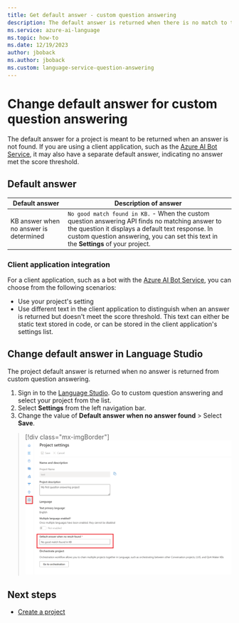 ```yaml
---
title: Get default answer - custom question answering
description: The default answer is returned when there is no match to the question. You may want to change the default answer from the standard default answer in custom question answering.
ms.service: azure-ai-language
ms.topic: how-to
ms.date: 12/19/2023
author: jboback
ms.author: jboback
ms.custom: language-service-question-answering
---
```


# Change default answer for custom question answering

The default answer for a project is meant to be returned when an answer is not found. If you are using a client application, such as the [Azure AI Bot Service](/azure/bot-service/bot-builder-howto-qna), it may also have a separate default answer, indicating no answer met the score threshold.

## Default answer


|Default answer|Description of answer|
|--|--|
|KB answer when no answer is determined|`No good match found in KB.` - When the custom question answering API finds no matching answer to the question it displays a default text response. In custom question answering, you can set this text in the **Settings** of your project. |

### Client application integration

For a client application, such as a bot with the [Azure AI Bot Service](/azure/bot-service/bot-builder-howto-qna), you can choose from the following scenarios:

* Use your project's setting
* Use different text in the client application to distinguish when an answer is returned but doesn't meet the score threshold. This text can either be static text stored in code, or can be stored in the client application's settings list.

## Change default answer in Language Studio

The project default answer is returned when no answer is returned from custom question answering.

1. Sign in to the [Language Studio](https://language.azure.com). Go to custom question answering and select your project from the list.
1. Select **Settings** from the left navigation bar.
1. Change the value of **Default answer when no answer found** > Select **Save**.

> [!div class="mx-imgBorder"]
> ![Screenshot of project settings with red box around the default answer](../media/change-default-answer/settings.png)

## Next steps

* [Create a project](manage-knowledge-base.md)
